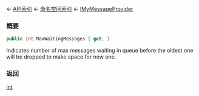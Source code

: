 ← [API索引](Api-Index) ← [命名空间索引](Namespace-Index) ← [IMyMessageProvider](Sandbox.ModAPI.Ingame.IMyMessageProvider)

### 概要

```csharp
public int MaxWaitingMessages { get; }
```

Indicates number of max messages waiting in queue before the oldest one will be dropped to make space for new one.

### 返回

[int](https://docs.microsoft.com/en-us/dotnet/api/System.Int32?view=netframework-4.6)

